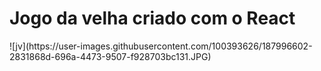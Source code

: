 # Jogo da velha criado com o React
<div>
![jv](https://user-images.githubusercontent.com/100393626/187996602-2831868d-696a-4473-9507-f928703bc131.JPG)
</div>